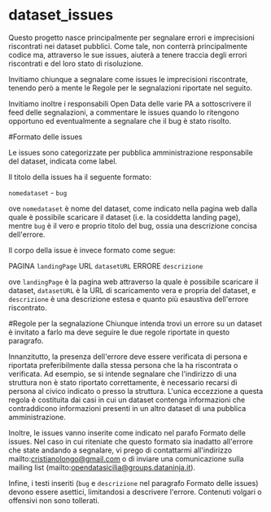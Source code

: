 # dataset_issues

Questo progetto nasce principalmente per segnalare errori e imprecisioni
riscontrati nei dataset pubblici. Come tale, non conterrà principalmente 
codice ma, attraverso le sue issues, aiuterà a tenere traccia degli errori
riscontrati e del loro stato di risoluzione. 

Invitiamo chiunque a segnalare come issues le imprecisioni riscontrate,
tenendo però a mente le Regole per le segnalazioni riportate nel seguito.

Invitiamo inoltre i responsabili Open Data delle varie PA a sottoscrivere
il feed delle segnalazioni, a commentare le issues quando lo ritengono
opportuno ed eventualmente a segnalare che il bug è stato risolto.

#Formato delle issues

Le issues sono categorizzate per pubblica amministrazione responsabile del
dataset, indicata come label. 

Il titolo della issues ha il seguente formato:

`nomedataset` - `bug`

ove `nomedataset` è nome del dataset, come
indicato nella pagina web dalla quale è possibile scaricare il dataset (i.e.
la cosiddetta landing page), mentre `bug` è il vero e proprio titolo del bug, 
ossia una descrizione concisa dell'errore.

Il corpo della issue è invece formato come segue:

PAGINA `landingPage`
URL `datasetURL`
ERRORE `descrizione`

ove `landingPage` è la pagina web attraverso la quale è possibile scaricare
il dataset, `datasetURL` è la URL di scaricamento vera e propria del dataset,
e `descrizione` è una descrizione estesa e quanto più esaustiva dell'errore
riscontrato.

#Regole per la segnalazione
Chiunque intenda trovi un errore su un dataset è invitato a farlo ma
deve seguire le due regole riportate in questo paragrafo.

Innanzitutto, la presenza dell'errore deve essere verificata di persona 
e riportata preferibilmente dalla stessa persona che la ha riscontrata
o verificata. Ad esempio, se si intende segnalare che l'indirizzo di una 
struttura non è stato  riportato correttamente, è necessario recarsi di persona 
al civico indicato o presso la struttura. L'unica eccezzione a questa 
regola è costituita dai casi in cui un dataset contenga informazioni
che contraddicono informazioni presenti in un altro dataset di una
pubblica amministrazione.

Inoltre, le issues vanno inserite come indicato nel parafo Formato delle 
issues. Nel caso in cui riteniate che questo formato sia inadatto all'errore
che state andando a segnalare, vi prego di contattarmi all'indirizzo
mailto:cristianolongo@gmail.com o di inviare una comunicazione sulla
mailing list (mailto:opendatasicilia@groups.dataninja.it).

Infine, i testi inseriti (`bug` e `descrizione` nel paragrafo Formato delle issues)
devono essere asettici, limitandosi a descrivere l'errore. Contenuti 
volgari o offensivi non sono tollerati.
